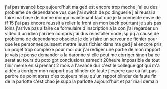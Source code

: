 j'ai pas avancé bcp aujourd'huit ma ged est encore trop moche j'ai eu des probleme de dependance vus que j'ai switch de pc 
dinguerie j'ai reussi a faire ma base de donne mongo maintenant faut que je la connecte 
envie de ff 15 j'ai pas encore reussit a relier le front en mon back pourtant je suis pas loins 
j'arrive pas a faire ce formulaire d'inscription a la con j'ai regarder un video d'un idien j'ai rien compris 
j'ai dus reinstaller node jsp pq a cause de probleme de dependance obsolete 
je dois faire un serveur de fichier pour que les personnes puissent mettre leurs fichier dans ma ged j'ai encore pris un projet trop complexe pour moi dur 
j'ai rediger une partie de mon rapport je vais je pense demander a la daronne si elle peut me corriger sinon ba ce serat au tours du poto gpt 
conclusions samedit 20heure impossible de tout finir meme en si prenant 2 mois a l'avance dur c'est le collegue gpt qui m'a aidée a corriger mon rapport psq blinder de faute j'espere que ca fait pas perdre de point apres c'es toujours mieu qu'un rappot blinder de faute
fin de la parlotte c'est chao je supp la parlotte aujourd'huit et par mail demain 